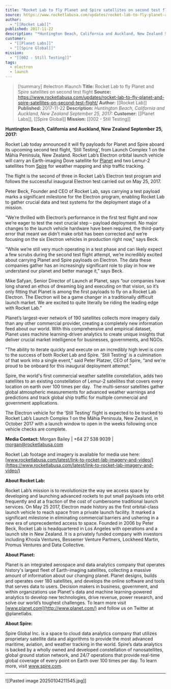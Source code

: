 ```yaml
---
title: "Rocket Lab to fly Planet and Spire satellites on second test flight "
source: https://www.rocketlabusa.com/updates/rocket-lab-to-fly-planet-and-spire-satellites-on-second-test-flight/
author:
  - "[[Rocket Lab]]"
published: 2017-11-22
description: "*Huntington Beach, California and Auckland, New Zealand September 25, 2017:*"
customer:
  - "[[Planet Labs]]"
  - "[[Spire Global]]"
mission:
  - "[[002 - Still Testing]]"
tags:
  - electron
  - launch
---
```

>[!summary]
#electron #launch
**Title:** Rocket Lab to fly Planet and Spire satellites on second test flight 
**Source:** https://www.rocketlabusa.com/updates/rocket-lab-to-fly-planet-and-spire-satellites-on-second-test-flight/
**Author:** [[Rocket Lab]]
**Published:** 2017-11-22
**Description:** *Huntington Beach, California and Auckland, New Zealand September 25, 2017:*
**Customer:** [[Planet Labs]], [[Spire Global]]
**Mission:** [[002 - Still Testing]]

**Huntington Beach, California and Auckland, New Zealand September 25, 2017:**

Rocket Lab today announced it will fly payloads for Planet and Spire aboard its upcoming second test flight, ‘Still Testing’, from Launch Complex 1 on the Māhia Peninsula, New Zealand. Rocket Lab’s Electron orbital launch vehicle will carry an Earth-imaging Dove satellite for [Planet](http://www.planet.com/) and two Lemur-2 satellites from [Spire](https://spire.com/) for weather mapping and ship traffic tracking.

The flight is the second of three in Rocket Lab’s Electron test program and follows the successful inaugural Electron test carried out on May 25, 2017.

Peter Beck, Founder and CEO of Rocket Lab, says carrying a test payload marks a significant milestone for the Electron program, enabling Rocket Lab to gather crucial data and test systems for the deployment stage of a mission. 

“We’re thrilled with Electron’s performance in the first test flight and now we’re eager to test the next crucial step – payload deployment. No major changes to the launch vehicle hardware have been required, the third-party error that meant we didn’t make orbit has been corrected and we’re focusing on the six Electron vehicles in production right now,” says Beck.

“While we’re still very much operating in a test phase and can likely expect a few scrubs during the second test flight attempt, we’re incredibly excited about carrying Planet and Spire payloads on Electron. The data these companies gather has an increasingly significant role to play in how we understand our planet and better manage it,” says Beck.

Mike Safyan, Senior Director of Launch at Planet, says “our companies have long shared an ethos of dreaming big and executing on that vision, so it’s only fitting that Planet is among the first payloads to fly on a Rocket Lab Electron. The Electron will be a game changer in a traditionally difficult launch market. We are excited to quite literally be riding the leading edge with Rocket Lab.” 

Planet’s largest-ever network of 190 satellites collects more imagery daily than any other commercial provider, creating a completely new information feed about our world. With this comprehensive and empirical dataset, Planet uses machine learning-driven analytics to create unique insights that deliver crucial market intelligence for businesses, governments, and NGOs.

"The ability to iterate quickly and execute on an incredibly high level is core to the success of both Rocket Lab and Spire. 'Still Testing' is a culmination of that work into a single event,” said Peter Platzer, CEO of Spire, “and we're proud to be onboard for this inaugural deployment attempt."

Spire, the world's first commercial weather satellite constellation, adds two satellites to an existing constellation of Lemur-2 satellites that covers every location on earth over 100 times per day.  The multi-sensor satellites gather global atmospheric measurements for advanced weather warnings and predictions and track global ship traffic for multiple commercial and government applications.

The Electron vehicle for the ‘Still Testing’ flight is expected to be trucked to Rocket Lab’s Launch Complex 1 on the Māhia Peninsula, New Zealand, in October 2017 with a launch window to open in the weeks following once vehicle checks are complete.

**Media Contact:** Morgan Bailey | +64 27 538 9039 | [morgan@rocketlabusa.com](https://www.rocketlabusa.com/updates/rocket-lab-to-fly-planet-and-spire-satellites-on-second-test-flight/)

Rocket Lab footage and imagery is available for media use here: [www.rocketlabusa.com/latest/link-to-rocket-lab-imagery-and-video/](https://www.rocketlabusa.com/latest/link-to-rocket-lab-imagery-and-video/)

**About Rocket Lab:**

Rocket Lab’s mission is to revolutionize the way we access space by developing and launching advanced rockets to put small payloads into orbit frequently and at a fraction of the cost of cumbersome traditional launch services. On May 25 2017, Electron made history as the first orbital-class launch vehicle to reach space from a private launch facility. It marked a significant milestone in eliminating commercial barriers and ushering in a new era of unprecedented access to space. Founded in 2006 by Peter Beck, Rocket Lab is headquartered in Los Angeles with operations and a launch site in New Zealand. It is a privately funded company with investors including Khosla Ventures, Bessemer Venture Partners, Lockheed Martin, Promus Ventures and Data Collective.

**About Planet:**

Planet is an integrated aerospace and data analytics company that operates history's largest fleet of Earth-imaging satellites, collecting a massive amount of information about our changing planet. Planet designs, builds and operates over 180 satellites, and develops the online software and tools that serves data to users. Decision makers in business, government, and within organizations use Planet's data and machine learning-powered analytics to develop new technologies, drive revenue, power research, and solve our world’s toughest challenges. To learn more visit [www.planet.com](http://www.planet.com/) and follow us on Twitter at @planetlabs.

**About Spire:**

Spire Global Inc. is a space to cloud data analytics company that utilizes proprietary satellite data and algorithms to provide the most advanced maritime, aviation, and weather tracking in the world. Spire’s data analytics is backed by a wholly owned and developed constellation of nanosatellites, global ground station network, and 24/7 operations that provide real-time global coverage of every point on Earth over 100 times per day. To learn more, visit www.spire.com.

---

![[Pasted image 20250104211545.jpg]]